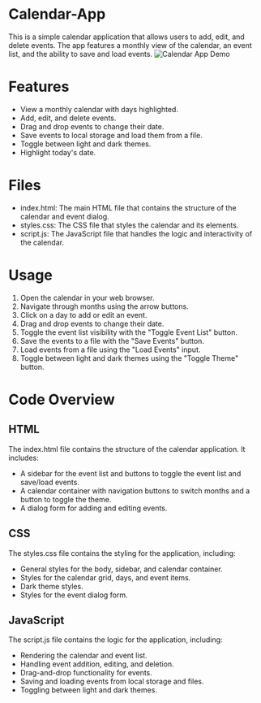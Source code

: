 # Calendar-App
This is a simple calendar application that allows users to add, edit, and delete events. The app features a monthly view of the calendar, an event list, and the ability to save and load events.
![Calendar App Demo](images/screenshot0.gif)
# Features
- View a monthly calendar with days highlighted.
- Add, edit, and delete events.
- Drag and drop events to change their date.
- Save events to local storage and load them from a file.
- Toggle between light and dark themes.
- Highlight today's date.

# Files
 - index.html: The main HTML file that contains the structure of the calendar and event dialog.
 - styles.css: The CSS file that styles the calendar and its elements.
 - script.js: The JavaScript file that handles the logic and interactivity of the calendar.

# Usage
1. Open the calendar in your web browser.
2. Navigate through months using the arrow buttons.
3. Click on a day to add or edit an event.
4. Drag and drop events to change their date.
5. Toggle the event list visibility with the "Toggle Event List" button.
6. Save the events to a file with the "Save Events" button.
7. Load events from a file using the "Load Events" input.
8. Toggle between light and dark themes using the "Toggle Theme" button.

# Code Overview
## HTML
The index.html file contains the structure of the calendar application. It includes:

- A sidebar for the event list and buttons to toggle the event list and save/load events.
- A calendar container with navigation buttons to switch months and a button to toggle the theme.
- A dialog form for adding and editing events.

## CSS
The styles.css file contains the styling for the application, including:

- General styles for the body, sidebar, and calendar container.
- Styles for the calendar grid, days, and event items.
- Dark theme styles.
- Styles for the event dialog form.

## JavaScript
The script.js file contains the logic for the application, including:

- Rendering the calendar and event list.
- Handling event addition, editing, and deletion.
- Drag-and-drop functionality for events.
- Saving and loading events from local storage and files.
- Toggling between light and dark themes.
